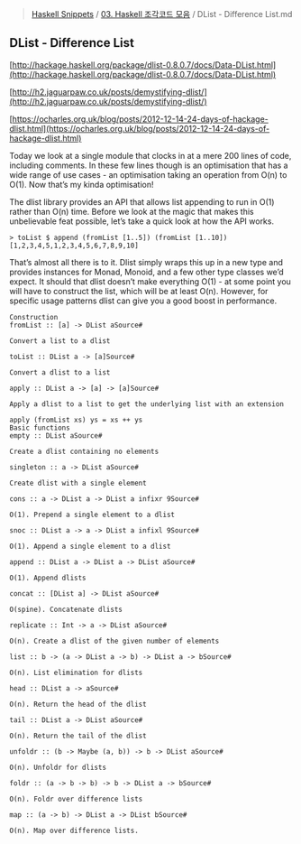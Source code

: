 > [Haskell Snippets](../README.md) / [03. Haskell 조각코드 모음](README.md) / DList - Difference List.md
## DList - Difference List
[http://hackage.haskell.org/package/dlist-0.8.0.7/docs/Data-DList.html](http://hackage.haskell.org/package/dlist-0.8.0.7/docs/Data-DList.html)

[http://h2.jaguarpaw.co.uk/posts/demystifying-dlist/](http://h2.jaguarpaw.co.uk/posts/demystifying-dlist/)

[https://ocharles.org.uk/blog/posts/2012-12-14-24-days-of-hackage-dlist.html](https://ocharles.org.uk/blog/posts/2012-12-14-24-days-of-hackage-dlist.html)

Today we look at a single module that clocks in at a mere 200 lines of code, including comments. In these few lines though is an optimisation that has a wide range of use cases - an optimisation taking an operation from O(n) to O(1). Now that’s my kinda optimisation!

The dlist library provides an API that allows list appending to run in O(1) rather than O(n) time. Before we look at the magic that makes this unbelievable feat possible, let’s take a quick look at how the API works.

```
> toList $ append (fromList [1..5]) (fromList [1..10])
[1,2,3,4,5,1,2,3,4,5,6,7,8,9,10]
```

That’s almost all there is to it. Dlist simply wraps this up in a new type and provides instances for Monad, Monoid, and a few other type classes we’d expect. It should that dlist doesn’t make everything O(1) - at some point you will have to construct the list, which will be at least O(n). However, for specific usage patterns dlist can give you a good boost in performance.

```
Construction
fromList :: [a] -> DList aSource#

Convert a list to a dlist

toList :: DList a -> [a]Source#

Convert a dlist to a list

apply :: DList a -> [a] -> [a]Source#

Apply a dlist to a list to get the underlying list with an extension

apply (fromList xs) ys = xs ++ ys
Basic functions
empty :: DList aSource#

Create a dlist containing no elements

singleton :: a -> DList aSource#

Create dlist with a single element

cons :: a -> DList a -> DList a infixr 9Source#

O(1). Prepend a single element to a dlist

snoc :: DList a -> a -> DList a infixl 9Source#

O(1). Append a single element to a dlist

append :: DList a -> DList a -> DList aSource#

O(1). Append dlists

concat :: [DList a] -> DList aSource#

O(spine). Concatenate dlists

replicate :: Int -> a -> DList aSource#

O(n). Create a dlist of the given number of elements

list :: b -> (a -> DList a -> b) -> DList a -> bSource#

O(n). List elimination for dlists

head :: DList a -> aSource#

O(n). Return the head of the dlist

tail :: DList a -> DList aSource#

O(n). Return the tail of the dlist

unfoldr :: (b -> Maybe (a, b)) -> b -> DList aSource#

O(n). Unfoldr for dlists

foldr :: (a -> b -> b) -> b -> DList a -> bSource#

O(n). Foldr over difference lists

map :: (a -> b) -> DList a -> DList bSource#

O(n). Map over difference lists.
```
